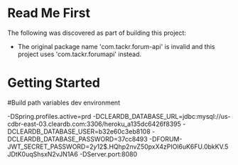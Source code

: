 # Read Me First
The following was discovered as part of building this project:

* The original package name 'com.tackr.forum-api' is invalid and this project uses 'com.tackr.forumapi' instead.

# Getting Started

#Build path variables dev environment

-DSpring.profiles.active=prd
-DCLEARDB_DATABASE_URL=jdbc:mysql://us-cdbr-east-03.cleardb.com:3306/heroku_a135dc6426f8395
-DCLEARDB_DATABASE_USER=b32e60c3eb8108
-DCLEARDB_DATABASE_PASSWORD=37cc8493
-DFORUM-JWT_SECRET_PASSWORD=$2y$12$.HQhp2nvZ50pxX4zPIOl6uK6FU.0bkKV.5JDtK0uqShsxN2vJN1A6
-DServer.port:8080